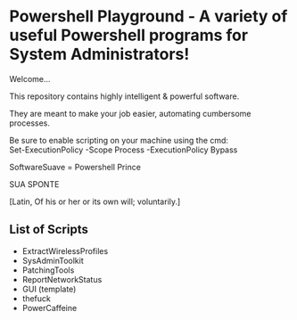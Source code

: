 # Powershell Playground - A variety of useful Powershell programs for System Administrators!

Welcome...

This repository contains highly intelligent & powerful software. <br/>

They are meant to make your job easier, automating cumbersome processes.

Be sure to enable scripting on your machine using the cmd: <br/> 
Set-ExecutionPolicy -Scope Process -ExecutionPolicy Bypass

SoftwareSuave = Powershell Prince
<br/>

SUA SPONTE

[Latin, Of his or her or its own will; voluntarily.]

## List of Scripts

- ExtractWirelessProfiles
- SysAdminToolkit
- PatchingTools
- ReportNetworkStatus
- GUI (template)
- thefuck
- PowerCaffeine
